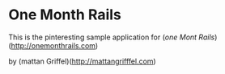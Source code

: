 # One Month Rails

This is the pinteresting sample application for 
(*one Mont Rails*)(http://onemonthrails.com)

by (mattan Griffel)(http://mattangrifffel.com)